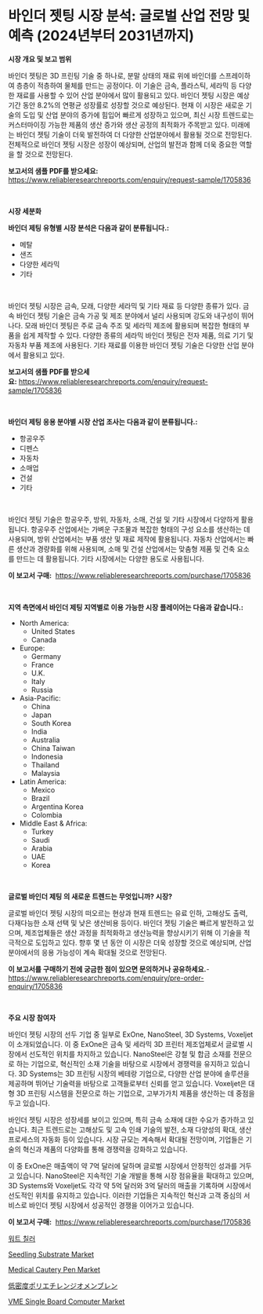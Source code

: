 <p><h1>바인더 젯팅 시장 분석: 글로벌 산업 전망 및 예측 (2024년부터 2031년까지)</h1></p><p><strong>시장 개요 및 보고 범위</strong></p>
<p><p>바인더 젯팅은 3D 프린팅 기술 중 하나로, 분말 상태의 재료 위에 바인더를 스프레이하여 층층이 적층하여 물체를 만드는 공정이다. 이 기술은 금속, 플라스틱, 세라믹 등 다양한 재료를 사용할 수 있어 산업 분야에서 많이 활용되고 있다. 바인더 젯팅 시장은 예상 기간 동안 8.2%의 연평균 성장률로 성장할 것으로 예상된다. 현재 이 시장은 새로운 기술의 도입 및 산업 분야의 증가에 힘입어 빠르게 성장하고 있으며, 최신 시장 트렌드로는 커스터마이징 가능한 제품의 생산 증가와 생산 공정의 최적화가 주목받고 있다. 미래에는 바인더 젯팅 기술이 더욱 발전하여 더 다양한 산업분야에서 활용될 것으로 전망된다. 전체적으로 바인더 젯팅 시장은 성장이 예상되며, 산업의 발전과 함께 더욱 중요한 역할을 할 것으로 전망된다.</p></p>
<p><strong>보고서의 샘플 PDF를 받으세요:</strong> <a href="https://www.reliableresearchreports.com/enquiry/request-sample/1705836">https://www.reliableresearchreports.com/enquiry/request-sample/1705836</a></p>
<p>&nbsp;</p>
<p><strong>시장 세분화</strong></p>
<p><strong>바인더 제팅 유형별 시장 분석은 다음과 같이 분류됩니다.:</strong></p>
<p><ul><li>메탈</li><li>샌즈</li><li>다양한 세라믹</li><li>기타</li></ul></p>
<p>&nbsp;</p>
<p><p>바인더 젯팅 시장은 금속, 모래, 다양한 세라믹 및 기타 재료 등 다양한 종류가 있다. 금속 바인더 젯팅 기술은 금속 가공 및 제조 분야에서 널리 사용되며 강도와 내구성이 뛰어나다. 모래 바인더 젯팅은 주로 금속 주조 및 세라믹 제조에 활용되며 복잡한 형태의 부품을 쉽게 제작할 수 있다. 다양한 종류의 세라믹 바인더 젯팅은 전자 제품, 의료 기기 및 자동차 부품 제조에 사용된다. 기타 재료를 이용한 바인더 젯팅 기술은 다양한 산업 분야에서 활용되고 있다.</p></p>
<p><strong>보고서의 샘플 PDF를 받으세요:</strong>&nbsp;<a href="https://www.reliableresearchreports.com/enquiry/request-sample/1705836">https://www.reliableresearchreports.com/enquiry/request-sample/1705836</a></p>
<p>&nbsp;</p>
<p><strong> 바인더 제팅 응용 분야별 시장 산업 조사는 다음과 같이 분류됩니다.:</strong></p>
<p><ul><li>항공우주</li><li>디펜스</li><li>자동차</li><li>소매업</li><li>건설</li><li>기타</li></ul></p>
<p>&nbsp;</p>
<p><p>바인더 젯팅 기술은 항공우주, 방위, 자동차, 소매, 건설 및 기타 시장에서 다양하게 활용됩니다. 항공우주 산업에서는 가벼운 구조물과 복잡한 형태의 구성 요소를 생산하는 데 사용되며, 방위 산업에서는 부품 생산 및 재료 제작에 활용됩니다. 자동차 산업에서는 빠른 생산과 경량화를 위해 사용되며, 소매 및 건설 산업에서는 맞춤형 제품 및 건축 요소를 만드는 데 활용됩니다. 기타 시장에서는 다양한 용도로 사용됩니다.</p></p>
<p><strong>이 보고서 구매:</strong>&nbsp; <a href="https://www.reliableresearchreports.com/purchase/1705836">https://www.reliableresearchreports.com/purchase/1705836</a></p>
<p>&nbsp;</p>
<p><strong>지역 측면에서 바인더 제팅 지역별로 이용 가능한 시장 플레이어는 다음과 같습니다.:</strong></p>
<p><ul>
    <li>
        North America:
        <ul>
            <li>United States</li>
            <li>Canada</li>
        </ul>
    </li>
    <li>
        Europe:
        <ul>
            <li>Germany</li>
            <li>France</li>
            <li>U.K.</li>
            <li>Italy</li>
            <li>Russia</li>
        </ul>
    </li>
    <li>
        Asia-Pacific:
        <ul>
            <li>China</li>
            <li>Japan</li>
            <li>South Korea</li>
            <li>India</li>
            <li>Australia</li>
            <li>China Taiwan</li>
            <li>Indonesia</li>
            <li>Thailand</li>
            <li>Malaysia</li>
        </ul>
    </li>
    <li>
        Latin America:
        <ul>
            <li>Mexico</li>
            <li>Brazil</li>
            <li>Argentina Korea</li>
            <li>Colombia</li>
        </ul>
    </li>
    <li>
        Middle East & Africa:
        <ul>
            <li>Turkey</li>
            <li>Saudi</li>
            <li>Arabia</li>
            <li>UAE</li>
            <li>Korea</li>
        </ul>
    </li>
    </ul></p>
<p>&nbsp;</p>
<p><strong>글로벌 바인더 제팅 의 새로운 트렌드는 무엇입니까? 시장?</strong></p>
<p><p>글로벌 바인더 젯팅 시장의 떠오르는 현상과 현재 트렌드는 유료 인하, 고해상도 출력, 다재다능한 소재 선택 및 낮은 생산비용 등이다. 바인더 젯팅 기술은 빠르게 발전하고 있으며, 제조업체들은 생산 과정을 최적화하고 생산능력을 향상시키기 위해 이 기술을 적극적으로 도입하고 있다. 향후 몇 년 동안 이 시장은 더욱 성장할 것으로 예상되며, 산업 분야에서의 응용 가능성이 계속 확대될 것으로 전망된다.</p></p>
<p><strong>이 보고서를 구매하기 전에 궁금한 점이 있으면 문의하거나 공유하세요.</strong>- <a href="https://www.reliableresearchreports.com/enquiry/pre-order-enquiry/1705836">https://www.reliableresearchreports.com/enquiry/pre-order-enquiry/1705836</a></p>
<p>&nbsp;</p>
<p><strong>주요 시장 참여자</strong></p>
<p><p>바인더 젯팅 시장의 선두 기업 중 일부로 ExOne, NanoSteel, 3D Systems, Voxeljet이 소개되었습니다. 이 중 ExOne은 금속 및 세라믹 3D 프린터 제조업체로서 글로벌 시장에서 선도적인 위치를 차지하고 있습니다. NanoSteel은 강철 및 합금 소재를 전문으로 하는 기업으로, 혁신적인 소재 기술을 바탕으로 시장에서 경쟁력을 유지하고 있습니다. 3D Systems는 3D 프린팅 시장의 베테랑 기업으로, 다양한 산업 분야에 솔루션을 제공하며 뛰어난 기술력을 바탕으로 고객들로부터 신뢰를 얻고 있습니다. Voxeljet은 대형 3D 프린팅 시스템을 전문으로 하는 기업으로, 고부가가치 제품을 생산하는 데 중점을 두고 있습니다.</p><p>바인더 젯팅 시장은 성장세를 보이고 있으며, 특히 금속 소재에 대한 수요가 증가하고 있습니다. 최근 트렌드로는 고해상도 및 고속 인쇄 기술의 발전, 소재 다양성의 확대, 생산 프로세스의 자동화 등이 있습니다. 시장 규모는 계속해서 확대될 전망이며, 기업들은 기술의 혁신과 제품의 다양화를 통해 경쟁력을 강화하고 있습니다.</p><p>이 중 ExOne은 매출액이 약 7억 달러에 달하며 글로벌 시장에서 안정적인 성과를 거두고 있습니다. NanoSteel은 지속적인 기술 개발을 통해 시장 점유율을 확대하고 있으며, 3D Systems와 Voxeljet도 각각 약 5억 달러와 3억 달러의 매출을 기록하며 시장에서 선도적인 위치를 유지하고 있습니다. 이러한 기업들은 지속적인 혁신과 고객 중심의 서비스로 바인더 젯팅 시장에서 성공적인 경쟁을 이어가고 있습니다.</p></p>
<p><strong>이 보고서 구매:</strong>&nbsp;&nbsp;<a href="https://www.reliableresearchreports.com/purchase/1705836">https://www.reliableresearchreports.com/purchase/1705836</a></p>
<p><p><a href="https://github.com/vsoq0zknh59/Market-Research-Report-List-1/blob/main/5594388193953.md">워트 칠러</a></p><p><a href="https://github.com/globismark/Market-Research-Report-List-2/blob/main/seedling-substrate-market.md">Seedling Substrate Market</a></p><p><a href="https://github.com/prosalinda88/Market-Research-Report-List-3/blob/main/medical-cautery-pen-market.md">Medical Cautery Pen Market</a></p><p><a href="https://github.com/bevdtkn4419963/Market-Research-Report-List-1/blob/main/3394262194229.md">低密度ポリエチレンジオメンブレン</a></p><p><a href="https://issuu.com/reportprime-2/docs/vme-single-board-computer-market-size-2030.pptx">VME Single Board Computer Market</a></p></p>
